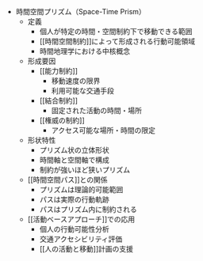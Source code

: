 - 時間空間プリズム（Space-Time Prism）
	- 定義
		- 個人が特定の時間・空間制約下で移動できる範囲
		- [[時間空間制約]]によって形成される行動可能領域
		- 時間地理学における中核概念
	- 形成要因
		- [[能力制約]]
			- 移動速度の限界
			- 利用可能な交通手段
		- [[結合制約]]
			- 固定された活動の時間・場所
		- [[権威の制約]]
			- アクセス可能な場所・時間の限定
	- 形状特性
		- プリズム状の立体形状
		- 時間軸と空間軸で構成
		- 制約が強いほど狭いプリズム
	- [[時間空間パス]]との関係
		- プリズムは理論的可能範囲
		- パスは実際の行動軌跡
		- パスはプリズム内に制約される
	- [[活動ベースアプローチ]]での応用
		- 個人の行動可能性分析
		- 交通アクセシビリティ評価
		- [[人の活動と移動]]計画の支援
